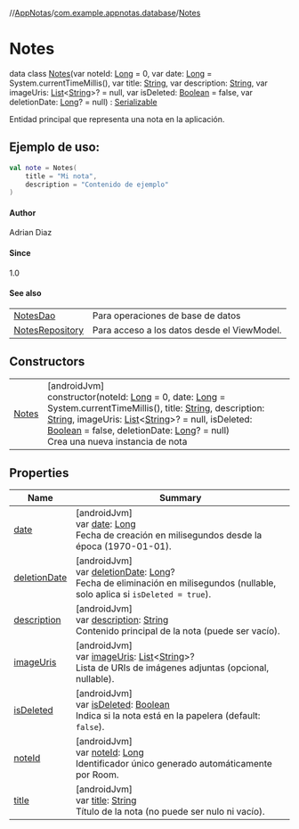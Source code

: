 //[AppNotas](../../../index.md)/[com.example.appnotas.database](../index.md)/[Notes](index.md)

# Notes

data class [Notes](index.md)(var noteId: [Long](https://kotlinlang.org/api/latest/jvm/stdlib/kotlin-stdlib/kotlin/-long/index.html) = 0, var date: [Long](https://kotlinlang.org/api/latest/jvm/stdlib/kotlin-stdlib/kotlin/-long/index.html) = System.currentTimeMillis(), var title: [String](https://kotlinlang.org/api/latest/jvm/stdlib/kotlin-stdlib/kotlin/-string/index.html), var description: [String](https://kotlinlang.org/api/latest/jvm/stdlib/kotlin-stdlib/kotlin/-string/index.html), var imageUris: [List](https://kotlinlang.org/api/latest/jvm/stdlib/kotlin-stdlib/kotlin.collections/-list/index.html)&lt;[String](https://kotlinlang.org/api/latest/jvm/stdlib/kotlin-stdlib/kotlin/-string/index.html)&gt;? = null, var isDeleted: [Boolean](https://kotlinlang.org/api/latest/jvm/stdlib/kotlin-stdlib/kotlin/-boolean/index.html) = false, var deletionDate: [Long](https://kotlinlang.org/api/latest/jvm/stdlib/kotlin-stdlib/kotlin/-long/index.html)? = null) : [Serializable](https://developer.android.com/reference/kotlin/java/io/Serializable.html)

Entidad principal que representa una nota en la aplicación.

##  Ejemplo de uso:

```kotlin
val note = Notes(
    title = "Mi nota",
    description = "Contenido de ejemplo"
)
```

#### Author

Adrian Diaz

#### Since

1.0

#### See also

| | |
|---|---|
| [NotesDao](../-notes-dao/index.md) | Para operaciones de base de datos |
| [NotesRepository](../-notes-repository/index.md) | Para acceso a los datos desde el ViewModel. |

## Constructors

| | |
|---|---|
| [Notes](-notes.md) | [androidJvm]<br>constructor(noteId: [Long](https://kotlinlang.org/api/latest/jvm/stdlib/kotlin-stdlib/kotlin/-long/index.html) = 0, date: [Long](https://kotlinlang.org/api/latest/jvm/stdlib/kotlin-stdlib/kotlin/-long/index.html) = System.currentTimeMillis(), title: [String](https://kotlinlang.org/api/latest/jvm/stdlib/kotlin-stdlib/kotlin/-string/index.html), description: [String](https://kotlinlang.org/api/latest/jvm/stdlib/kotlin-stdlib/kotlin/-string/index.html), imageUris: [List](https://kotlinlang.org/api/latest/jvm/stdlib/kotlin-stdlib/kotlin.collections/-list/index.html)&lt;[String](https://kotlinlang.org/api/latest/jvm/stdlib/kotlin-stdlib/kotlin/-string/index.html)&gt;? = null, isDeleted: [Boolean](https://kotlinlang.org/api/latest/jvm/stdlib/kotlin-stdlib/kotlin/-boolean/index.html) = false, deletionDate: [Long](https://kotlinlang.org/api/latest/jvm/stdlib/kotlin-stdlib/kotlin/-long/index.html)? = null)<br>Crea una nueva instancia de nota |

## Properties

| Name | Summary |
|---|---|
| [date](date.md) | [androidJvm]<br>var [date](date.md): [Long](https://kotlinlang.org/api/latest/jvm/stdlib/kotlin-stdlib/kotlin/-long/index.html)<br>Fecha de creación en milisegundos desde la época (1970-01-01). |
| [deletionDate](deletion-date.md) | [androidJvm]<br>var [deletionDate](deletion-date.md): [Long](https://kotlinlang.org/api/latest/jvm/stdlib/kotlin-stdlib/kotlin/-long/index.html)?<br>Fecha de eliminación en milisegundos (nullable, solo aplica si `isDeleted = true`). |
| [description](description.md) | [androidJvm]<br>var [description](description.md): [String](https://kotlinlang.org/api/latest/jvm/stdlib/kotlin-stdlib/kotlin/-string/index.html)<br>Contenido principal de la nota (puede ser vacío). |
| [imageUris](image-uris.md) | [androidJvm]<br>var [imageUris](image-uris.md): [List](https://kotlinlang.org/api/latest/jvm/stdlib/kotlin-stdlib/kotlin.collections/-list/index.html)&lt;[String](https://kotlinlang.org/api/latest/jvm/stdlib/kotlin-stdlib/kotlin/-string/index.html)&gt;?<br>Lista de URIs de imágenes adjuntas (opcional, nullable). |
| [isDeleted](is-deleted.md) | [androidJvm]<br>var [isDeleted](is-deleted.md): [Boolean](https://kotlinlang.org/api/latest/jvm/stdlib/kotlin-stdlib/kotlin/-boolean/index.html)<br>Indica si la nota está en la papelera (default: `false`). |
| [noteId](note-id.md) | [androidJvm]<br>var [noteId](note-id.md): [Long](https://kotlinlang.org/api/latest/jvm/stdlib/kotlin-stdlib/kotlin/-long/index.html)<br>Identificador único generado automáticamente por Room. |
| [title](title.md) | [androidJvm]<br>var [title](title.md): [String](https://kotlinlang.org/api/latest/jvm/stdlib/kotlin-stdlib/kotlin/-string/index.html)<br>Título de la nota (no puede ser nulo ni vacío). |
